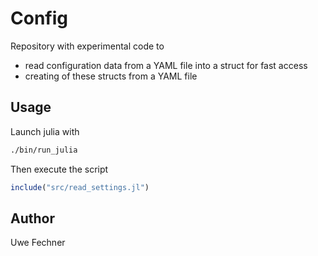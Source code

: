# Config

Repository with experimental code to

- read configuration data from a YAML file into a struct for fast access
- creating of these structs from a YAML file

## Usage
Launch julia with
```bash
./bin/run_julia
```
Then execute the script
```julia
include("src/read_settings.jl")
```

## Author
Uwe Fechner